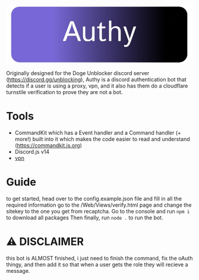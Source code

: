 ![authy banner](./authy.png)

Originally designed for the Doge Unblocker discord server (https://discord.gg/unblocking), Authy is a discord authentication bot that detects if a user is using a proxy, vpn, and it also has them do a cloudflare turnstile verification to prove they are not a bot.
# Tools
- CommandKit which has a Event handler and a Command handler (+ more!) built into it which makes the code easier to read and understand (https://commandkit.js.org)
- Discord.js v14
- [vpn](https://vpnapi.io/)

# Guide
to get started, head over to the config.example.json file and fill in all the required information
go to the /Web/Views/verify.html page and change the sitekey to the one you get from recaptcha. 
Go to the console and run `npm i` to download all packages
Then finally, run `node .` to run the bot.

# ⚠️ DISCLAIMER
this bot is ALMOST finished, i just need to finish the command, fix the oAuth thingy, and then add it so that when a user gets the role they will recieve a message.
